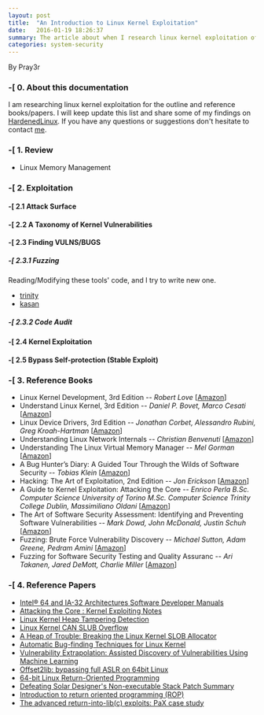 ```yaml
---
layout: post
title:  "An Introduction to Linux Kernel Exploitation"
date:   2016-01-19 18:26:37
summary: The article about when I research linux kernel exploitation of the outline and reference books/papers.
categories: system-security
---
```

By Pray3r

### -[ 0. About this documentation
I am researching linux kernel exploitation for the outline and reference books/papers. I will keep update this list and share some of my findings on [HardenedLinux](http://hardenedlinux.org). If you have any questions or suggestions don't hesitate to contact [me](mailto:pray3r.z@gmail.com).

### -[ 1. Review
- Linux Memory Management

### -[ 2. Exploitation

#### -[ 2.1 Attack Surface

#### -[ 2.2 A Taxonomy of Kernel Vulnerabilities

#### -[ 2.3 Finding VULNS/BUGS

##### -[ 2.3.1 Fuzzing
Reading/Modifying these tools' code, and I try to write new one.
- [trinity](https://github.com/kernelslacker/trinity)
- [kasan](https://github.com/google/kasanf)

##### -[ 2.3.2 Code Audit

#### -[ 2.4 Kernel Exploitation

#### -[ 2.5 Bypass Self-protection (Stable Exploit)

### -[ 3. Reference Books
- Linux Kernel Development, 3rd Edition -- *Robert Love* [[Amazon](http://www.amazon.com/Linux-Kernel-Development-3rd-Edition/dp/0672329468)]
- Understand Linux Kernel, 3rd Edition -- *Daniel P. Bovet, Marco Cesati* [[Amazon](http://www.amazon.com/Understanding-Linux-Kernel-Third-Edition/dp/0596005652)]
- Linux Device Drivers, 3rd  Edition -- *Jonathan Corbet, Alessandro Rubini, Greg Kroah-Hartman* [[Amazon](http://www.amazon.com/Linux-Device-Drivers-3rd-Edition/dp/0596005903)]
- Understanding Linux Network Internals -- *Christian Benvenuti* [[Amazon](http://www.amazon.com/Understanding-Network-Internals-Christian-Benvenuti/dp/0596002556)]
- Understanding The Linux Virtual Memory Manager -- *Mel Gorman* [[Amazon](http://www.amazon.ca/Understanding-Linux-Virtual-Memory-Manager/dp/0131453483)]
- A Bug Hunter’s Diary: A Guided Tour Through the Wilds of Software Security -- *Tobias Klein* [[Amazon](http://www.amazon.com/Bug-Hunters-Diary-Software-Security/dp/1593273851)]
- Hacking: The Art of Exploitation, 2nd Edition -- *Jon Erickson* [[Amazon](http://www.amazon.com/Hacking-The-Art-Exploitation-Edition/dp/1593271441)]
- A Guide to Kernel Exploitation: Attacking the Core --  *Enrico Perla B.Sc. Computer Science University of Torino M.Sc. Computer Science Trinity College Dublin, Massimiliano Oldani* [[Amazon](http://www.amazon.com/Guide-Kernel-Exploitation-Attacking-Core/dp/1597494860)]
- The Art of Software Security Assessment: Identifying and Preventing Software Vulnerabilities --  *Mark Dowd, John McDonald, Justin Schuh* [[Amazon](http://www.amazon.com/The-Software-Security-Assessment-Vulnerabilities/dp/0321444426)]
- Fuzzing: Brute Force Vulnerability Discovery -- *Michael Sutton, Adam Greene, Pedram Amini* [[Amazon](http://www.amazon.com/Fuzzing-Brute-Force-Vulnerability-Discovery/dp/0321446119)]
- Fuzzing for Software Security Testing and Quality Assuranc -- *Ari Takanen, Jared DeMott, Charlie Miller* [[Amazon](http://www.amazon.com/Fuzzing-Software-Security-Assurance-Information/dp/1596932147)]


### -[ 4. Reference Papers
- [Intel® 64 and IA-32 Architectures Software Developer Manuals](http://www.intel.com/content/www/us/en/processors/architectures-software-developer-manuals.html)
- [Attacking the Core : Kernel Exploiting Notes](http://phrack.org/archives/issues/64/6.txt)
- [Linux Kernel Heap Tampering Detection](http://phrack.org/archives/issues/66/15.txt)
- [Linux Kernel CAN SLUB Overflow](https://jon.oberheide.org/blog/2010/09/10/linux-kernel-can-slub-overflow/)
- [A Heap of Trouble: Breaking the Linux Kernel SLOB Allocator](http://www.vsecurity.com/download/papers/slob-exploitation.pdf)
- [Automatic Bug-finding Techniques for Linux Kernel](http://www.fi.muni.cz/~xslaby/sklad/teze.pdf)
- [Vulnerability Extrapolation: Assisted Discovery of Vulnerabilities Using Machine Learning](https://www.usenix.org/legacy/events/woot11/tech/final_files/Yamaguchi.pdf)
- [Offset2lib: bypassing full ASLR on 64bit Linux](http://cybersecurity.upv.es/attacks/offset2lib/offset2lib.html)
- [64-bit Linux Return-Oriented Programming](http://crypto.stanford.edu/~blynn/rop/)
- [Defeating Solar Designer's Non-executable Stack Patch Summary](http://insecure.org/sploits/non-executable.stack.problems.html)
- [Introduction to return oriented programming (ROP)](http://codearcana.com/posts/2013/05/28/introduction-to-return-oriented-programming-rop.html)
- [The advanced return-into-lib(c) exploits: PaX case study](http://phrack.org/archives/issues/58/4.txt)
